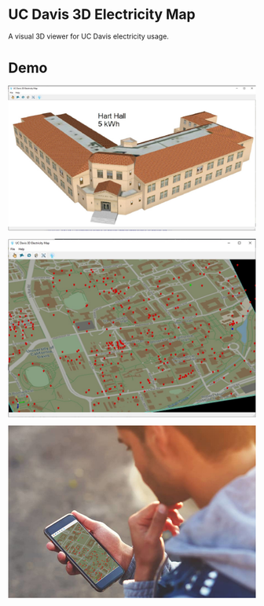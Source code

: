# UC Davis 3D Electricity Map
A visual 3D viewer for UC Davis electricity usage.

# Demo
![demo_photo-1](https://github.com/bradosia/ucdavis-3D-analyzer/blob/master/share/screen-shot-hart-hall.jpg?raw=true)

![demo_photo-2](https://github.com/bradosia/ucdavis-3D-analyzer/blob/master/share/screen-shot-main.jpg?raw=true)

![demo_photo-3](https://github.com/bradosia/ucdavis-3D-analyzer/blob/master/share/screen-shot-phone-app.jpg?raw=true)

